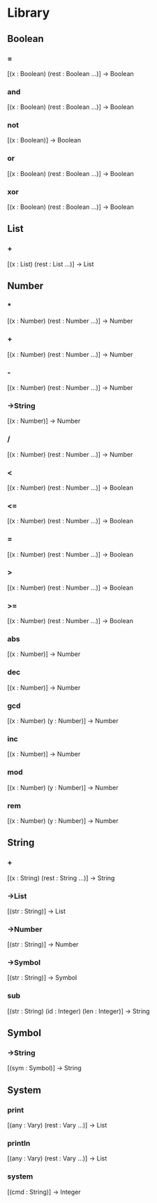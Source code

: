 # Library
## Boolean

### =
[(x : Boolean) (rest : Boolean ...)] -> Boolean

### and
[(x : Boolean) (rest : Boolean ...)] -> Boolean

### not
[(x : Boolean)] -> Boolean

### or
[(x : Boolean) (rest : Boolean ...)] -> Boolean

### xor
[(x : Boolean) (rest : Boolean ...)] -> Boolean

## List

### +
[(x : List) (rest : List ...)] -> List

## Number

### *
[(x : Number) (rest : Number ...)] -> Number

### +
[(x : Number) (rest : Number ...)] -> Number

### -
[(x : Number) (rest : Number ...)] -> Number

### ->String
[(x : Number)] -> Number

### /
[(x : Number) (rest : Number ...)] -> Number

### <
[(x : Number) (rest : Number ...)] -> Boolean

### <=
[(x : Number) (rest : Number ...)] -> Boolean

### =
[(x : Number) (rest : Number ...)] -> Boolean

### >
[(x : Number) (rest : Number ...)] -> Boolean

### >=
[(x : Number) (rest : Number ...)] -> Boolean

### abs
[(x : Number)] -> Number

### dec
[(x : Number)] -> Number

### gcd
[(x : Number) (y : Number)] -> Number

### inc
[(x : Number)] -> Number

### mod
[(x : Number) (y : Number)] -> Number

### rem
[(x : Number) (y : Number)] -> Number

## String

### +
[(x : String) (rest : String ...)] -> String

### ->List
[(str : String)] -> List

### ->Number
[(str : String)] -> Number

### ->Symbol
[(str : String)] -> Symbol

### sub
[(str : String) (id : Integer) (len : Integer)] -> String

## Symbol

### ->String
[(sym : Symbol)] -> String

## System

### print
[(any : Vary) (rest : Vary ...)] -> List

### println
[(any : Vary) (rest : Vary ...)] -> List

### system
[(cmd : String)] -> Integer

